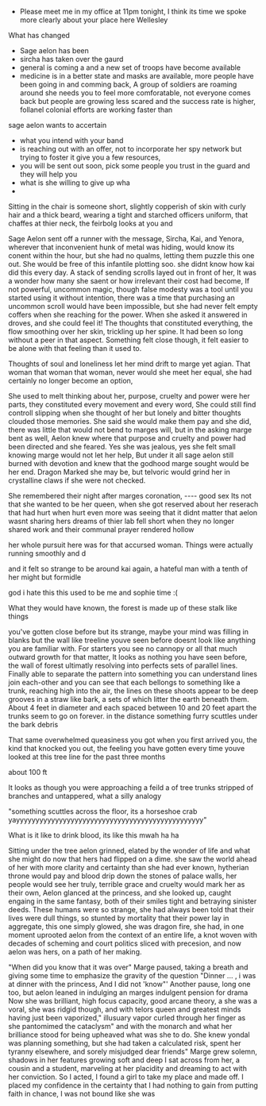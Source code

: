 - Please meet me in my office at 11pm tonight, I think its time we spoke more clearly about your place here
Wellesley

What has changed
- Sage aelon has been 
- sircha has taken over the gaurd 
- general is coming a and a new set of troops have become available 
- medicine is in a better state and masks are available, more people have been going in and comming back, A group of soldiers are roaming around she needs you to feel more comforatable, not everyone comes back but people are growing less scared and the success rate is higher, follanel colonial efforts are working faster than 


sage aelon wants to accertain 
- what you intend with your band 
- is reaching out with an offer, not to incorporate her spy network but trying to foster it give you a few resources, 
- you will be sent out soon, pick some people you trust in the guard and they will help you 
- what is she willing to give up wha
- 

Sitting in the chair is someone short, slightly copperish of skin with curly hair and a thick beard, wearing a tight and starched officers uniform, that chaffes at thier neck, the feirbolg looks at you and 

Sage Aelon sent off a runner with the message, Sircha, Kai, and Yenora, wherever that inconvenient hunk of metal was hiding, would know its conent within the hour, but she had no qualms, letting them puzzle this one out. She would be free of this infantile plotting soo. she didnt know how kai did this every day. A stack of sending scrolls layed out in front of her, It was a wonder how many she saent or how irrelevant their cost had become, If not powerful, uncommon magic, though false modesty was a tool until you started using it without intention, there was a time that purchasing an uncommon scroll would have been impossible, but she had never felt empty coffers when she reaching for the power. When she asked it answered in droves, and she could feel it! The thoughts that constituted everything, the flow smoothing over her skin, trickling up her spine. It had been so long without a peer in that aspect. Something felt close though, it felt easier to be alone with that feeling than it used to.

Thoughts of soul and loneliness let her mind drift to marge yet agian. That woman that woman that woman, never would she meet her equal, she had certainly no longer become an option, 

She used to melt thinking about her, purpose, cruelty and power were her parts, they constituted every movement and every word, She could still find controll slipping when she thought of her but lonely and bitter thoughts clouded those memories. She said she would make them pay and she did, there was little that would not bend to marges will, but in the asking marge bent as well, Aelon knew where that purpose and cruelty and power had been directed and she feared. Yes she was jealous, yes she felt small knowing marge would not let her help, But under it all sage aelon still burned with devotion and knew that the godhood marge sought would be her end. Dragon Marked she may be, but telvoric would grind her in crystalline claws if she were not checked.

She remembered their night after marges coronation, ----  good sex
Its not that she wanted to be her queen, when she got reserved about her reserach that had hurt 
when hurt even more was seeing that it didnt matter that aelon wasnt sharing hers
dreams of thier lab fell short when they no longer shared work and their communal prayer rendered hollow 





her whole pursuit here was for that accursed woman. Things were actually running smoothly and d

and it felt so strange to be around kai again, a hateful man with a tenth of her might but formidle 




god i hate this this used to be me and sophie time :(



What they would have known,
the forest is made up of these stalk like things 


you've gotten close before but its strange, maybe your mind was filling in blanks but the wall like treeline youve seen before doesnt look like anything you are familiar with. For starters you see no cannopy or all that much outward growth for that matter, It looks as nothing you have seen before, the wall of forest ultimatly resolving into perfects sets of parallel lines. Finally able to separate the pattern into something you can understand lines join each-other and you can see that each bellongs to something like a trunk, reaching high into the air, the lines on these shoots appear to be deep grooves in a straw like bark, a sets of which litter the earth beneath them. About 4 feet in diameter and each spaced between 10 and 20 feet apart the trunks seem to go on forever. in the distance something furry scuttles under the bark debris



That same overwhelmed queasiness you got when you first arrived you, the kind that knocked you out, the feeling you have gotten every time youve looked at this tree line for the past three months 



about 100 ft 




It looks as though you were approaching a feild a of tree trunks stripped of branches and untappered, what a silly analogy

"something scuttles across the floor, its a horseshoe crab yayyyyyyyyyyyyyyyyyyyyyyyyyyyyyyyyyyyyyyyyyyyyyyyy"



What is it like to drink blood, its like this mwah ha ha


Sitting under the tree aelon grinned, elated by the wonder of life and what she might do now that hers had flipped on a dime. she saw the world ahead of her with more clarity and certainty than she had ever known, hytherian throne would pay and blood drip down the stones of palace walls, her people would see her truly, terrible grace and cruelty would mark her as their own, Aelon glanced at the princess, and she looked up, caught engaing in the same fantasy, both of their smiles tight and betraying sinister deeds.  These humans were so strange, she had always been told that their lives were dull things, so stunted by mortality that their power lay in aggregate, this one simply glowed, she was dragon fire, she had, in one moment uprooted aelon from the context of an entire life, a knot woven with decades of scheming and court politics sliced with precesion, and now aelon was hers, on a path of her making. 

"When did you know that it was over"
Marge paused, taking a breath and giving some time to emphasize the gravity of the question
"Dinner ...  , i was at dinner with the princess, And I did not 'know"'
Another pause, long one too, but aelon leaned in indulging an marges indulgent pension for drama
Now she was brilliant, high focus capacity, good arcane theory, a she was a voral, she was ridgid though, and with telors queen and greatest minds having just been vaporized," illusuary vapor curled through her finger as she pantomimed the cataclysm" and with the monarch and what her brilliance stood for being upheaved what was she to do. She knew yondal was planning something, but she had taken a calculated risk, spent her tyranny elsewhere, and sorely misjudged dear friends"
Marge grew solemn, shadows in her features growing soft and deep 
I sat across from her, a cousin and a student, marveling at her placidity and dreaming to act with her conviction. So I acted, I found a girl to take my place and made off. I placed my confidence in the certainty that I had nothing to gain from putting faith in chance, I was not bound like she was



